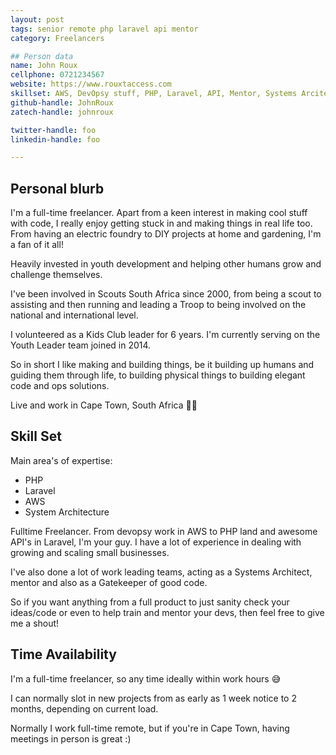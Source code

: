 ```yaml
---
layout: post
tags: senior remote php laravel api mentor
category: Freelancers

## Person data
name: John Roux
cellphone: 0721234567
website: https://www.rouxtaccess.com
skillset: AWS, DevOpsy stuff, PHP, Laravel, API, Mentor, Systems Arcitect, Gatekeeper
github-handle: JohnRoux
zatech-handle: johnroux

twitter-handle: foo
linkedin-handle: foo

---
```


## Personal blurb

I'm a full-time freelancer. Apart from a keen interest in making cool stuff with code, I really enjoy getting stuck in and making things in real life too. From having an electric foundry to DIY projects at home and gardening, I'm a fan of it all!

Heavily invested in youth development and helping other humans grow and challenge themselves.

I've been involved in Scouts South Africa since 2000, from being a scout to assisting and then running and leading a Troop to being involved on the national and international level.

I volunteered as a Kids Club leader for 6 years. I'm currently serving on the Youth Leader team joined in 2014.

So in short I like making and building things, be it building up humans and guiding them through life, to building physical things to building elegant code and ops solutions.

Live and work in Cape Town, South Africa 🚀🌄

## Skill Set

Main area's of expertise:
* PHP
* Laravel
* AWS
* System Architecture

Fulltime Freelancer. From devopsy work in AWS to PHP land and awesome API's in Laravel, I'm your guy. I have a lot of experience in dealing with growing and scaling small businesses.

I've also done a lot of work leading teams, acting as a Systems Architect, mentor and also as a Gatekeeper of good code.

So if you want anything from a full product to just sanity check your ideas/code or even to help train and mentor your devs, then feel free to give me a shout!

## Time Availability

I'm a full-time freelancer, so any time ideally within work hours 😅

I can normally slot in new projects from as early as 1 week notice to 2 months, depending on current load.

Normally I work full-time remote, but if you're in Cape Town, having meetings in person is great :)
